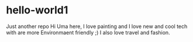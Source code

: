 # hello-world1
Just another repo
Hi Uma here, I love painting and I love new and cool tech with are more Environmaent friendly ;)
I also love travel and fashion.
